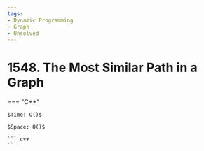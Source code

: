 ```yaml
---
tags:
- Dynamic Programming
- Graph
- Unsolved
---
```



# 1548. The Most Similar Path in a Graph

=== "C++"

    $Time: O()$

    $Space: O()$

    ``` c++
    ```